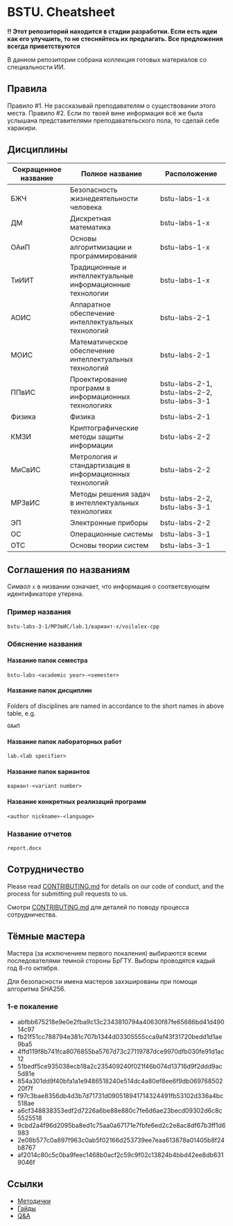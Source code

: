 # BSTU. Cheatsheet

**!! Этот репозиторий находится в стадии разработки. Если есть идеи как его улучшить, то не стесняйтесь их предлагать. Все предложения всегда приветствуются**

В данном репозитории собрана коллекция готовых материалов со специальности ИИ.

## Правила
Правило #1. Не рассказывай преподавателям о существовании этого места.
Правило #2. Если по твоей вине информация всё же была услышана представителями преподавательского пола, то сделай себе харакири.

## Дисциплины

| Сокращенное название | Полное название                                           | Расположение                                |
| -------------------- | --------------------------------------------------------- | ------------------------------------------- |
| БЖЧ                  | Безопасность жизнедеятельности человека                   | bstu-labs-1-x                               |
| ДМ                   | Дискретная математика                                     | bstu-labs-1-x                               |
| ОАиП                 | Основы алгоритмизации и программирования                  | bstu-labs-1-x                               |
| ТиИИТ                | Традиционные и интеллектуальные информационные технологии | bstu-labs-1-x                               |
| АОИС                 | Аппаратное обеспечение интеллектуальных технологий        | bstu-labs-2-1                               |
| МОИС                 | Математическое обеспечение интеллектуальных технологий    | bstu-labs-2-1                               |
| ППвИС                | Проектирование программ в информационных технологиях      | bstu-labs-2-1, bstu-labs-2-2, bstu-labs-3-1 |
| Физика               | Физика                                                    | bstu-labs-2-1                               |
| КМЗИ                 | Криптографические методы защиты информации                | bstu-labs-2-2                               |
| МиСвИС               | Метрология и стандартизация в информационных технологий   | bstu-labs-2-2                               |
| МРЗвИС               | Методы решения задач в интеллектуальных технологиях       | bstu-labs-2-2, bstu-labs-3-1                |
| ЭП                   | Электронные приборы                                       | bstu-labs-2-2                               |
| OC                   | Операционные системы                                      | bstu-labs-3-1                               |
| ОТС                  | Основы теории систем                                      | bstu-labs-3-1                               |


## Соглашения по названиям

Символ `x` в низвании означает, что информация о соответсвующем идентификаторе утерена.


### Пример названия
```
bstu-labs-3-1/МРЗвИС/lab.1/вариант-x/voilalex-cpp
```


### Обяснение названия

#### Название папок семестра
```
bstu-labs-<academic year>-<semester>
```

#### Название папок дисциплин
Folders of disciplines are named in accordance to the short names in above table, e.g.
```
ОАиП
```

#### Название папок лабораторных работ
```
lab.<lab specifier>
```

#### Название папок вариантов
```
вариант-<variant number>
```

#### Название конкретных реализаций программ
```
<author nickname>-<language>
```

### Название отчетов
```
report.docx
```

## Сотрудничество

Please read [CONTRIBUTING.md](https://gist.github.com/PurpleBooth/b24679402957c63ec426) for details on our code of conduct, and the process for submitting pull requests to us.

Смотри [CONTRIBUTING.md](https://gist.github.com/PurpleBooth/b24679402957c63ec426) для деталей по поводу процесса сотрудничества.

## Тёмные мастера

Мастера (за исключением первого покаления) выбираются всеми последователями темной стороны БрГТУ.
Выборы проводятся кадый год 8-го октября.


Для безопасности имена мастеров захэшированы при помощи алгоритма SHA256.

### 1-е покаление
- abfbb675218e9e0e2fba9c13c2343810794a40630f87fe65686bd41d49014c97
- fb21f51cc788794e381c707b1344d03305555cca9af43f31720bedd1d1ae9ba5
- 4ffd119f8b741fca8076855ba5767d73c27119787dce9970dfb030fe91d1ac12
- 51bedf5ce935038ecb18a2c235409240f021f46b074d13716d9f2ddd9ac5d81e
- 854a301dd9f40bfa1a1e9486518240e514dc4a80ef8ee6f9db06976850220f7f
- f97c3bae8356db4d3b7d71731d090518941714324491fb53102d336a4bc518ae
- a6cf348838353edf2d7226a6be88e880c7fe6d6ae23becd09302d6c8c5525518
- 9cbd2a4f96d2095ba8ed1c75aa0a67171e7fbfe6ed2c2e8ac8df67b3ff1d6983
- 2e08b577c0a897f963c0ab5f02166d253739ee7eaa613878a01405b8f24b8767
- af2014c80c5c0ba9feec1468b0acf2c59c9f02c13824b4bbd42ee8db6319046f

## Ссылки

- [Методички](https://drive.google.com/drive/folders/1jehUgWzW8KwWv_t5_A4Iv73LeUr4uwsh?usp=sharing)
- [Гайды](etc/Guides)
- [Q&A](etc/Q&A)

